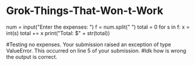 # Grok-Things-That-Won-t-Work

num = input("Enter the expenses: ")
f = num.split(" ")
total = 0
for s in f:
  x = int(s)
  total += x
print("Total: $" + str(total))

#Testing no expenses. Your submission raised an exception of type ValueError. This occurred on line 5 of your submission.
#Idk how is wrong the output is correct.
